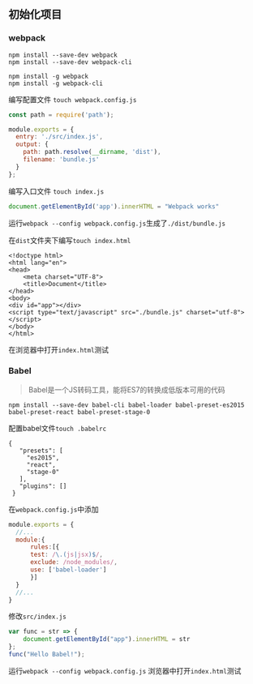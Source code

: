 ## 初始化项目

### webpack
```shell
npm install --save-dev webpack
npm install --save-dev webpack-cli

npm install -g webpack
npm install -g webpack-cli
```

编写配置文件 `touch webpack.config.js`
```js
const path = require('path');

module.exports = {
  entry: './src/index.js',
  output: {
    path: path.resolve(__dirname, 'dist'),
    filename: 'bundle.js'
  }
};
```
编写入口文件 `touch index.js`
```js
document.getElementById('app').innerHTML = "Webpack works"
```
运行`webpack --config webpack.config.js`生成了`./dist/bundle.js`

在`dist`文件夹下编写`touch index.html`
```
<!doctype html>
<html lang="en">
<head>
    <meta charset="UTF-8">
    <title>Document</title>
</head>
<body>
<div id="app"></div>
<script type="text/javascript" src="./bundle.js" charset="utf-8"></script>
</body>
</html>
```
在浏览器中打开`index.html`测试

### Babel
> Babel是一个JS转码工具，能将ES7的转换成低版本可用的代码

```
npm install --save-dev babel-cli babel-loader babel-preset-es2015 babel-preset-react babel-preset-stage-0
```

配置babel文件`touch .babelrc`
```
{
   "presets": [
     "es2015",
     "react",
     "stage-0"
   ],
   "plugins": []
 }
```
在`webpack.config.js`中添加
```js
module.exports = {
  //...
  module:{
      rules:[{
      test: /\.(js|jsx)$/,
      exclude: /node_modules/,
      use: ['babel-loader']
      }]
  }
  //...
}
```
修改`src/index.js`
```js
var func = str => {
    document.getElementById("app").innerHTML = str
};
func("Hello Babel!");
```
运行`webpack --config webpack.config.js`
浏览器中打开`index.html`测试
